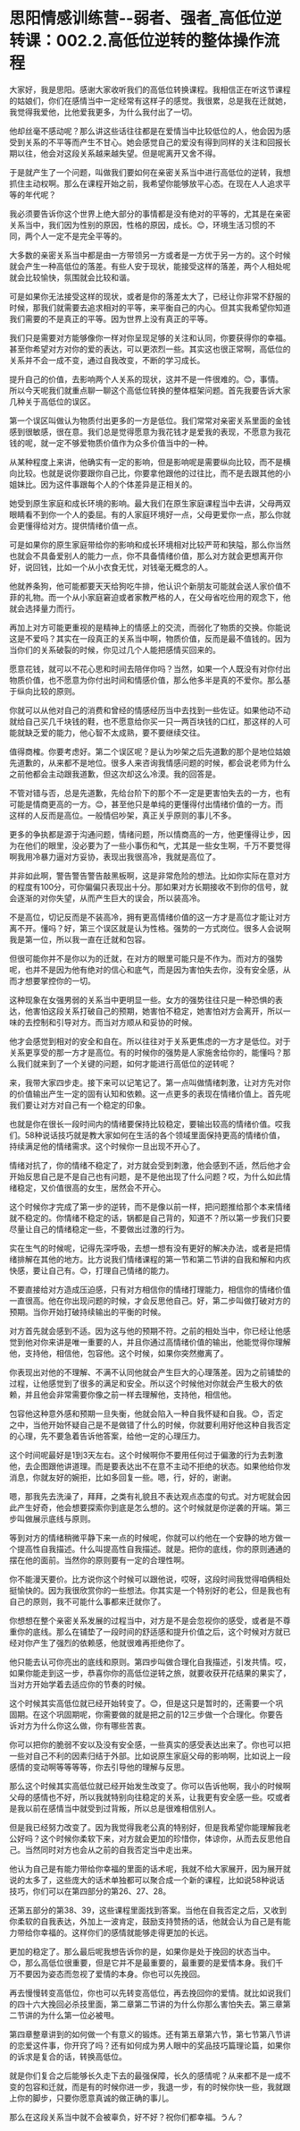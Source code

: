 # 思阳情感训练营--弱者、强者_高低位逆转课：002.2.高低位逆转的整体操作流程

大家好，我是思阳。感谢大家收听我们的高低位转换课程。我相信正在听这节课程的姑娘们，你们在感情当中一定经常有这样子的感觉。我很累，总是我在迁就她，我觉得我爱他，比他爱我更多，为什么我付出了一切。

他却丝毫不感动呢？那么讲这些话往往都是在爱情当中比较低位的人，他会因为感受到关系的不平等而产生不甘心。她会感觉自己的爱没有得到同样的关注和回报长期以往，他会对这段关系越来越失望。但是呢离开又舍不得。

于是就产生了一个问题，叫做我们要如何在亲密关系当中进行高低位的逆转，我想抓住主动权啊。那么在课程开始之前，我希望你能够放平心态。在现在人人追求平等的年代呢？

我必须要告诉你这个世界上绝大部分的事情都是没有绝对的平等的，尤其是在亲密关系当中，我们因为性别的原因，性格的原因，成长。😊，环境生活习惯的不同，两个人一定不是完全平等的。

大多数的亲密关系当中都是由一方带领另一方或者是一方优于另一方的。这个时候就会产生一种高低位的落差。有些人安于现状，能接受这样的落差，两个人相处呢就会比较愉快，氛围就会比较和谐。

可是如果你无法接受这样的现状，或者是你的落差太大了，已经让你非常不舒服的时候，那我们就需要去追求相对的平等，来平衡自己的内心。但其实我希望你知道我们需要的不是真正的平等。因为世界上没有真正的平等。

我们只是需要对方能够像你一样对你呈现足够的关注和认同，你要获得你的幸福。甚至你希望对方对你的爱的表达，可以更浓烈一些。其实这也很正常啊，高低位的关系并不会一成不变，通过自我改变，不断的学习成长。

提升自己的价值，去影响两个人关系的现状，这并不是一件很难的。😊，事情。所以今天呢我们就重点聊一聊这个高低位转换的整体框架问题。首先我要告诉大家几种关于高低位的误区。

第一个误区叫做认为物质付出更多的一方是低位。我们常常对亲密关系里面的金钱感到很敏感，很在意。我们总是觉得愿意为我花钱才是爱我的表现，不愿意为我花钱的呢，就一定不够爱物质价值作为众多价值当中的一种。

从某种程度上来讲，他确实有一定的影响，但是影响呢是需要纵向比较，而不是横向比较。也就是说你要跟你自己比，你要拿他跟他的过往比，而不是去跟其他的小姐妹比。因为这件事跟每个人的个体差异是正相关的。

她受到原生家庭和成长环境的影响。最大我们在原生家庭课程当中去讲，父母两双眼睛看不到你一个人的委屈。有的人家庭环境好一点，父母更爱你一点，那么你就会更懂得给对方。提供情绪价值一点。

可是如果你的原生家庭带给你的影响和成长环境相对比较严苛和狭隘，那么你当然也就会不具备爱别人的能力一点，你不具备情绪价值，那么对方就会更想离开你好，说回钱，比如一个从小衣食无忧，对钱毫无概念的人。

他就养条狗，他可能都要天天给狗吃牛排，他认识个新朋友可能就会送人家价值不菲的礼物。而一个从小家庭窘迫或者家教严格的人，在父母省吃俭用的观念下，他就会选择量力而行。

再加上对方可能更重视的是精神上的情感上的交流，而弱化了物质的交换。你能说这是不爱吗？其实在一段真正的关系当中啊，物质价值，反而是最不值钱的。因为当你们的关系破裂的时候，你见过几个人能把感情买回来的。

愿意花钱，就可以不花心思和时间去陪伴你吗？当然，如果一个人既没有对你付出物质价值，也不愿意为你付出时间和情感价值，那么他多半是真的不爱你。那么基于纵向比较的原则。

你就可以从他对自己的消费和曾经的情感经历当中去找到一些佐证。如果他动不动就给自己买几千块钱的鞋，也不愿意给你买一只一两百块钱的口红，那这样的人可能就缺乏爱的能力，他心智不太成熟，要不要继续交往。

值得商榷。你要考虑好。第二个误区呢？是认为吵架之后先道歉的那个是地位姑娘先道歉的，从来都不是地位。很多人来咨询我情感问题的时候，都会说老师为什么之前他都会主动跟我道歉，但这次却这么冷漠。我的回答是。

不管对错与否，总是先道歉，先给台阶下的那个不一定是更害怕失去的一方，也有可能是情商更高的一方。😊，甚至他只是单纯的更懂得付出情绪价值的一方。而这样的人反而是高位。一般情侣吵架，真正关乎原则的事儿不多。

更多的争执都是源于沟通问题，情绪问题，所以情商高的一方，他更懂得让步，因为在他们的眼里，没必要为了一些小事伤和气，尤其是一些女生啊，千万不要觉得啊我用冷暴力逼对方妥协，表现出我很高冷，我就是高位了。

并非如此啊，警告警告警告敲黑板啊，这是非常危险的想法。比如你实际在意对方的程度有100分，可你偏偏只表现出十分。那如果对方长期接收不到你的信号，就会逐渐的对你失望，从而产生巨大的误会，所以装高冷。

不是高位，切记反而是不装高冷，拥有更高情绪价值的这一方才是高位才能让对方离不开。懂吗？好，第三个误区就是认为性格。强势的一方式岗位。很多人会说啊我是第一位，所以我一直在迁就和包容。

但很可能你并不是你以为的迁就，在对方的眼里可能只是不作为。而对方的强势呢，也并不是因为他有绝对的信心和底气，而是因为害怕失去你，没有安全感，从而才想要掌控你的一切。

这种现象在女强男弱的关系当中更明显一些。女方的强势往往只是一种恐惧的表达，他害怕这段关系打破自己的预期，她害怕不稳定，她害怕对方会离开，所以一味的去控制和引导对方。而当对方顺从和妥协的时候。

他才会感觉到相对的安全和自在。所以往往对于关系更焦虑的一方才是低位。对于关系更享受的那一方才是高位。有的时候你的强势是人家施舍给你的，能懂吗？那么我们就来到了一个关键的问题，如何才能进行高低位的逆转呢？

来，我带大家四步走。接下来可以记笔记了。第一点叫做情绪刺激，让对方先对你的价值输出产生一定的固有认知和依赖。这一点更多的表现在情绪价值上。首先呢我们要让对方对自己有一个稳定的印象。

也就是你在很长一段时间内的情绪要保持比较稳定，要输出较高的情绪价值。哎我们。58种说话技巧就是教大家如何在生活的各个领域里面保持更高的情绪价值，持续满足他的情绪需求。这个时候你一旦出现不开心了。

情绪对抗了，你的情绪不稳定了，对方就会受到刺激，他会感到不适，然后他才会开始反思自己是不是自己也有问题，是不是他出现了什么问题？哎，为什么如此情绪稳定，又价值很高的女生，居然会不开心。

这个时候你才完成了第一步的逆转，而不是像以前一样，把问题推给那个本来情绪就不稳定的。你情绪不稳定的话，锅都是自己背的，知道不？所以第一步我们只要尽量让自己的情绪稳定一些，不要做出过激的行为。

实在生气的时候呢，记得先深呼吸，去想一想有没有更好的解决办法，或者是把情绪排解在其他的地方。比方说我们情绪课程的第一节和第二节讲的自我和解和内疚快感，要让自己有。😊，打理自己情绪的能力。

不要直接给对方造成压迫感，只有对方相信你的情绪打理能力，相信你的情绪价值一直很高。他在你出现问题的时候，才会反思他自己。好，第二步叫做打破对方的预期。当你开始打破持续输出的平衡的时候。

对方首先就会感到不适。因为这与他的预期不符。之前的相处当中，你已经让他感觉到他对你来讲是唯一重要的人，并且你通过高情绪价值的输出，他能觉得你理解他，支持他，相信他，包容他。这个时候，如果你突然撤离了。

你表现出对他的不理解、不满不认同他就会产生巨大的心理落差。因为之前铺垫的过程，让他感觉到了很多的满足和安全。所以这个时候他对你就会产生极大的依赖，并且他会非常需要你像之前一样去理解他，支持他，相信他。

包容他这种意外感和预期一旦失衡，他就会陷入一种自我怀疑和自我。😊，否定之中，当他开始怀疑自己是不是做错了什么的时候，你就要利用好他这种自我否定的心理，先不要急着告诉他答案，给他一定的心理压力。

这个时间呢最好是1到3天左右。这个时候啊你不要用任何过于偏激的行为去刺激他，去企图跟他讲道理。而是要表达出不在意不主动不拒绝的状态。如果他给你发消息，你就友好的婉拒，比如多回复一些。嗯，行，好的，谢谢。

嗯，那我先去洗澡了，拜拜，之类有礼貌且不表达观点态度的句式。对方呢就会因此产生好奇，他会想要探索你到底是怎么想的。这个时候就是你逆袭的开端。第三步叫做展示底线与原则。

等到对方的情绪稍微平静下来一点的时候呢，你就可以约他在一个安静的地方做一个提高性自我描述。什么叫提高性自我描述。就是。把你的底线，你的原则通通的摆在他的面前。当然你的原则要有一定的合理性啊。

你不能漫天要价。比方说你这个时候可以跟他说，哎呀，这段时间我觉得咱俩相处挺愉快的。因为我很欣赏你的一些想法。你其实是一个特别好的老公，但是我也有自己的原则，我不可能什么事都来迁就你了。

你想想在整个亲密关系发展的过程当中，对方是不是会忽视你的感受，或者是不尊重你的底线。那么在铺垫了一段时间的舒适感和提升价值之后，这个时候对方就已经对你产生了强烈的依赖感，他就很难再拒绝你了。

他只能去认可你亮出的底线和原则。第四步叫做合理化自我描述，引发共情。哎，如果你能走到这一步，恭喜你你的高低位逆转之旅，就要收获开花结果的果实了，当对方开始学着去适应你的节奏的时候。

这个时候其实高低位就已经开始转变了。😊，但是这只是暂时的，还需要一个巩固期。在这个巩固期呢，你需要做的就是把之前的12三步做一个合理化。你要告诉对方为什么你这么做，你有哪些苦衷。

你可以把你的脆弱不安以及没有安全感，一些真实的感受表达出来了。你也可以把一些对自己不利的因素归结于外部。比如说原生家庭父母的影响啊，比如说上一段感情的变动啊等等等等，你去引导他的理解与反思。

那么这个时候其实高低位就已经开始发生改变了。你可以告诉他啊，我小的时候啊父母的感情也不好，所以我就特别向往稳定的关系，让我更有安全感一些。哎或者是我以前在感情当中就受到过背叛，所以总是很难相信别人。

但是我已经努力改变了。因为我觉得我老公真的特别好，但是我希望你能理解我老公好吗？这个时候你柔软下来，对方就会更加的珍惜你，体谅你，从而去反思他自己。当然同时对方也会从之前的自我否定当中走出来。

他认为自己是有能力带给你幸福的里面的话术呢，我就不给大家展开，因为展开就说的太多了，这些庞大的话术单独都可以聚合成一个新的课程，比如说58种说话技巧，你们可以在第四部分的第26、27、28。

还第五部分的第38、39，这些课程里面找到答案。当他在自我否定之后，又收到你柔软的自我表达，外加上一波肯定，鼓励支持赞扬的话，他就会认为自己是有能力带给你幸福的。这样你们的感情就能够走得更加的长远。

更加的稳定了。那么最后呢我想告诉你的是，如果你是处于挽回的状态当中。😊，那么高低位很重要，但是它并不是最重要的，最重要的是爱情本身。我们千万不要因为姿态而忽视了爱情的本身。你也可以先挽回。

再去慢慢转变高低位，你也可以先转变高低位，再去挽回你的爱情。就比如说我们的四十六大挽回必杀技里面，第二章第二节讲的为什么你那么害怕失去。第三章第二节讲的为什么第一位必被甩。

第四章整章讲到的如何做一个有意义的锻炼。还有第五章第六节，第七节第八节讲的恋爱这件事，你开窍了吗？还有如何成为男人眼中的奖品技巧篇理论篇，如果你的诉求是复合的话，转换高低位。

就是你们复合之后能够长久走下去的最强保障，长久的感情呢？从来都不是一成不变的包容和迁就，而是有的时候你进一步，我退一步，有的时候你快一些，我就跟上你的脚步，只要你愿意真诚的做正确的事儿。

那么在这段关系当中就不会被辜负，好不好？祝你们都幸福。うん？
